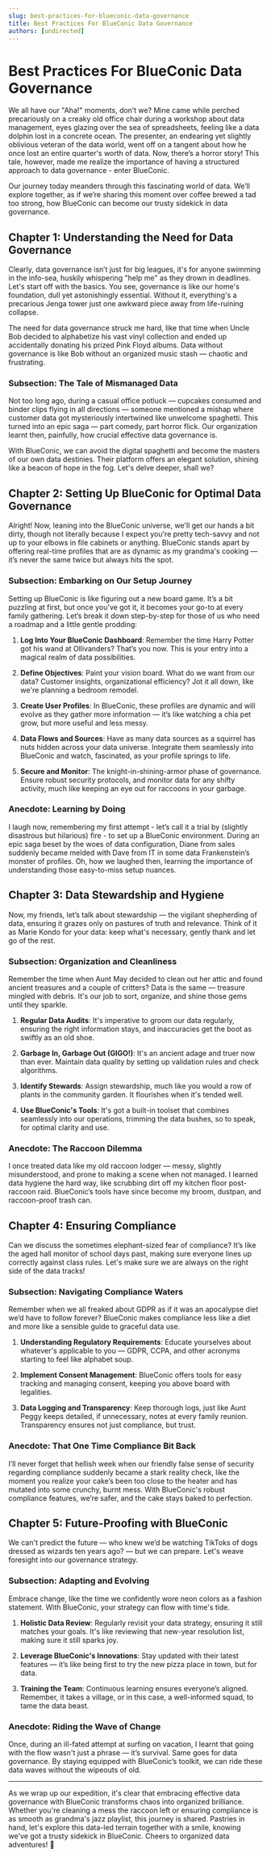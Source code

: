 ```yaml
---
slug: best-practices-for-blueconic-data-governance
title: Best Practices For BlueConic Data Governance
authors: [undirected]
---
```



# Best Practices For BlueConic Data Governance

We all have our "Aha!" moments, don’t we? Mine came while perched precariously on a creaky old office chair during a workshop about data management, eyes glazing over the sea of spreadsheets, feeling like a data dolphin lost in a concrete ocean. The presenter, an endearing yet slightly oblivious veteran of the data world, went off on a tangent about how he once lost an entire quarter's worth of data. Now, there’s a horror story! This tale, however, made me realize the importance of having a structured approach to data governance - enter BlueConic.

Our journey today meanders through this fascinating world of data. We’ll explore together, as if we’re sharing this moment over coffee brewed a tad too strong, how BlueConic can become our trusty sidekick in data governance.

## Chapter 1: Understanding the Need for Data Governance

Clearly, data governance isn’t just for big leagues, it's for anyone swimming in the info-sea, huskily whispering "help me" as they drown in deadlines. Let's start off with the basics. You see, governance is like our home's foundation, dull yet astonishingly essential. Without it, everything's a precarious Jenga tower just one awkward piece away from life-ruining collapse.

The need for data governance struck me hard, like that time when Uncle Bob decided to alphabetize his vast vinyl collection and ended up accidentally donating his prized Pink Floyd albums. Data without governance is like Bob without an organized music stash — chaotic and frustrating.

### Subsection: The Tale of Mismanaged Data

Not too long ago, during a casual office potluck — cupcakes consumed and binder clips flying in all directions — someone mentioned a mishap where customer data got mysteriously intertwined like unwelcome spaghetti. This turned into an epic saga — part comedy, part horror flick. Our organization learnt then, painfully, how crucial effective data governance is.

With BlueConic, we can avoid the digital spaghetti and become the masters of our own data destinies. Their platform offers an elegant solution, shining like a beacon of hope in the fog. Let's delve deeper, shall we?

## Chapter 2: Setting Up BlueConic for Optimal Data Governance

Alright! Now, leaning into the BlueConic universe, we'll get our hands a bit dirty, though not literally because I expect you're pretty tech-savvy and not up to your elbows in file cabinets or anything. BlueConic stands apart by offering real-time profiles that are as dynamic as my grandma's cooking — it’s never the same twice but always hits the spot.

### Subsection: Embarking on Our Setup Journey

Setting up BlueConic is like figuring out a new board game. It’s a bit puzzling at first, but once you've got it, it becomes your go-to at every family gathering. Let’s break it down step-by-step for those of us who need a roadmap and a little gentle prodding:

1. **Log Into Your BlueConic Dashboard**: Remember the time Harry Potter got his wand at Ollivanders? That’s you now. This is your entry into a magical realm of data possibilities.

2. **Define Objectives**: Paint your vision board. What do we want from our data? Customer insights, organizational efficiency? Jot it all down, like we're planning a bedroom remodel.

3. **Create User Profiles**: In BlueConic, these profiles are dynamic and will evolve as they gather more information — it’s like watching a chia pet grow, but more useful and less messy.

4. **Data Flows and Sources**: Have as many data sources as a squirrel has nuts hidden across your data universe. Integrate them seamlessly into BlueConic and watch, fascinated, as your profile springs to life.

5. **Secure and Monitor**: The knight-in-shining-armor phase of governance. Ensure robust security protocols, and monitor data for any shifty activity, much like keeping an eye out for raccoons in your garbage.

### Anecdote: Learning by Doing

I laugh now, remembering my first attempt - let’s call it a trial by (slightly disastrous but hilarious) fire - to set up a BlueConic environment. During an epic saga beset by the woes of data configuration, Diane from sales suddenly became melded with Dave from IT in some data Frankenstein’s monster of profiles. Oh, how we laughed then, learning the importance of understanding those easy-to-miss setup nuances.

## Chapter 3: Data Stewardship and Hygiene

Now, my friends, let’s talk about stewardship — the vigilant shepherding of data, ensuring it grazes only on pastures of truth and relevance. Think of it as Marie Kondo for your data: keep what's necessary, gently thank and let go of the rest.

### Subsection: Organization and Cleanliness

Remember the time when Aunt May decided to clean out her attic and found ancient treasures and a couple of critters? Data is the same — treasure mingled with debris. It's our job to sort, organize, and shine those gems until they sparkle.

1. **Regular Data Audits**: It's imperative to groom our data regularly, ensuring the right information stays, and inaccuracies get the boot as swiftly as an old shoe.

2. **Garbage In, Garbage Out (GIGO!)**: It's an ancient adage and truer now than ever. Maintain data quality by setting up validation rules and check algorithms.

3. **Identify Stewards**: Assign stewardship, much like you would a row of plants in the community garden. It flourishes when it's tended well.

4. **Use BlueConic's Tools**: It's got a built-in toolset that combines seamlessly into our operations, trimming the data bushes, so to speak, for optimal clarity and use. 

### Anecdote: The Raccoon Dilemma

I once treated data like my old raccoon lodger — messy, slightly misunderstood, and prone to making a scene when not managed. I learned data hygiene the hard way, like scrubbing dirt off my kitchen floor post-raccoon raid. BlueConic’s tools have since become my broom, dustpan, and raccoon-proof trash can.

## Chapter 4: Ensuring Compliance

Can we discuss the sometimes elephant-sized fear of compliance? It’s like the aged hall monitor of school days past, making sure everyone lines up correctly against class rules. Let's make sure we are always on the right side of the data tracks!

### Subsection: Navigating Compliance Waters

Remember when we all freaked about GDPR as if it was an apocalypse diet we’d have to follow forever? BlueConic makes compliance less like a diet and more like a sensible guide to graceful data use.

1. **Understanding Regulatory Requirements**: Educate yourselves about whatever's applicable to you — GDPR, CCPA, and other acronyms starting to feel like alphabet soup.

2. **Implement Consent Management**: BlueConic offers tools for easy tracking and managing consent, keeping you above board with legalities.

3. **Data Logging and Transparency**: Keep thorough logs, just like Aunt Peggy keeps detailed, if unnecessary, notes at every family reunion. Transparency ensures not just compliance, but trust.

### Anecdote: That One Time Compliance Bit Back

I’ll never forget that hellish week when our friendly false sense of security regarding compliance suddenly became a stark reality check, like the moment you realize your cake’s been too close to the heater and has mutated into some crunchy, burnt mess. With BlueConic's robust compliance features, we’re safer, and the cake stays baked to perfection.

## Chapter 5: Future-Proofing with BlueConic

We can't predict the future — who knew we’d be watching TikToks of dogs dressed as wizards ten years ago? — but we can prepare. Let's weave foresight into our governance strategy.

### Subsection: Adapting and Evolving

Embrace change, like the time we confidently wore neon colors as a fashion statement. With BlueConic, your strategy can flow with time's tide.

1. **Holistic Data Review**: Regularly revisit your data strategy, ensuring it still matches your goals. It's like reviewing that new-year resolution list, making sure it still sparks joy.

2. **Leverage BlueConic's Innovations**: Stay updated with their latest features — it’s like being first to try the new pizza place in town, but for data.

3. **Training the Team**: Continuous learning ensures everyone’s aligned. Remember, it takes a village, or in this case, a well-informed squad, to tame the data beast.

### Anecdote: Riding the Wave of Change

Once, during an ill-fated attempt at surfing on vacation, I learnt that going with the flow wasn't just a phrase — it’s survival. Same goes for data governance. By staying equipped with BlueConic’s toolkit, we can ride these data waves without the wipeouts of old.

---

As we wrap up our expedition, it's clear that embracing effective data governance with BlueConic transforms chaos into organized brilliance. Whether you're cleaning a mess the raccoon left or ensuring compliance is as smooth as grandma's jazz playlist, this journey is shared. Pastries in hand, let's explore this data-led terrain together with a smile, knowing we've got a trusty sidekick in BlueConic. Cheers to organized data adventures! 🚀
```